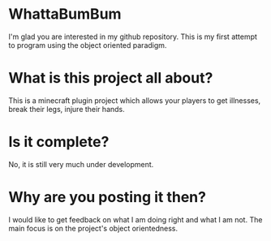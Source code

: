 # WhattaBumBum

I'm glad you are interested in my github repository. This is my first attempt to program using the object oriented paradigm.

# What is this project all about?

This is a minecraft plugin project which allows your players to get illnesses, break their legs, injure their hands. 

# Is it complete?

No, it is still very much under development.

# Why are you posting it then?

I would like to get feedback on what I am doing right and what I am not. The main focus is on the project's object orientedness.
